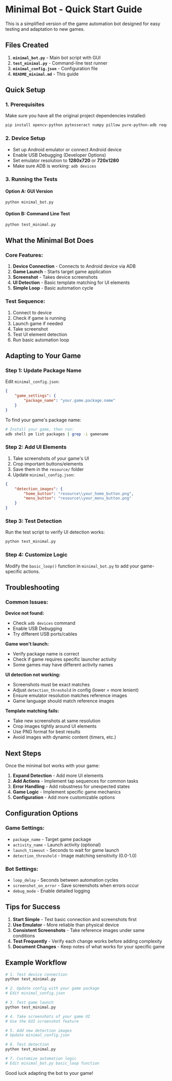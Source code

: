 # Minimal Bot - Quick Start Guide

This is a simplified version of the game automation bot designed for easy testing and adaptation to new games.

## Files Created

1. **`minimal_bot.py`** - Main bot script with GUI
2. **`test_minimal.py`** - Command-line test runner
3. **`minimal_config.json`** - Configuration file
4. **`README_minimal.md`** - This guide

## Quick Setup

### 1. Prerequisites
Make sure you have all the original project dependencies installed:
```bash
pip install opencv-python pytesseract numpy pillow pure-python-adb requests
```

### 2. Device Setup
- Set up Android emulator or connect Android device
- Enable USB Debugging (Developer Options)
- Set emulator resolution to **1280x720** or **720x1280**
- Make sure ADB is working: `adb devices`

### 3. Running the Tests

#### Option A: GUI Version
```bash
python minimal_bot.py
```

#### Option B: Command Line Test
```bash
python test_minimal.py
```

## What the Minimal Bot Does

### Core Features:
1. **Device Connection** - Connects to Android device via ADB
2. **Game Launch** - Starts target game application
3. **Screenshot** - Takes device screenshots
4. **UI Detection** - Basic template matching for UI elements
5. **Simple Loop** - Basic automation cycle

### Test Sequence:
1. Connect to device
2. Check if game is running
3. Launch game if needed
4. Take screenshot
5. Test UI element detection
6. Run basic automation loop

## Adapting to Your Game

### Step 1: Update Package Name
Edit `minimal_config.json`:
```json
{
    "game_settings": {
        "package_name": "your.game.package.name"
    }
}
```

To find your game's package name:
```bash
# Install your game, then run:
adb shell pm list packages | grep -i gamename
```

### Step 2: Add UI Elements
1. Take screenshots of your game's UI
2. Crop important buttons/elements 
3. Save them in the `resource/` folder
4. Update `minimal_config.json`:

```json
{
    "detection_images": {
        "home_button": "resource\\your_home_button.png",
        "menu_button": "resource\\your_menu_button.png"
    }
}
```

### Step 3: Test Detection
Run the test script to verify UI detection works:
```bash
python test_minimal.py
```

### Step 4: Customize Logic
Modify the `basic_loop()` function in `minimal_bot.py` to add your game-specific actions.

## Troubleshooting

### Common Issues:

**Device not found:**
- Check `adb devices` command
- Enable USB Debugging
- Try different USB ports/cables

**Game won't launch:**
- Verify package name is correct
- Check if game requires specific launcher activity
- Some games may have different activity names

**UI detection not working:**
- Screenshots must be exact matches
- Adjust `detection_threshold` in config (lower = more lenient)
- Ensure emulator resolution matches reference images
- Game language should match reference images

**Template matching fails:**
- Take new screenshots at same resolution
- Crop images tightly around UI elements
- Use PNG format for best results
- Avoid images with dynamic content (timers, etc.)

## Next Steps

Once the minimal bot works with your game:

1. **Expand Detection** - Add more UI elements
2. **Add Actions** - Implement tap sequences for common tasks
3. **Error Handling** - Add robustness for unexpected states
4. **Game Logic** - Implement specific game mechanics
5. **Configuration** - Add more customizable options

## Configuration Options

### Game Settings:
- `package_name` - Target game package
- `activity_name` - Launch activity (optional)
- `launch_timeout` - Seconds to wait for game launch
- `detection_threshold` - Image matching sensitivity (0.0-1.0)

### Bot Settings:
- `loop_delay` - Seconds between automation cycles
- `screenshot_on_error` - Save screenshots when errors occur
- `debug_mode` - Enable detailed logging

## Tips for Success

1. **Start Simple** - Test basic connection and screenshots first
2. **Use Emulator** - More reliable than physical device
3. **Consistent Screenshots** - Take reference images under same conditions
4. **Test Frequently** - Verify each change works before adding complexity
5. **Document Changes** - Keep notes of what works for your specific game

## Example Workflow

```bash
# 1. Test device connection
python test_minimal.py

# 2. Update config with your game package
# Edit minimal_config.json

# 3. Test game launch
python test_minimal.py

# 4. Take screenshots of your game UI
# Use the GUI screenshot feature

# 5. Add new detection images
# Update minimal_config.json

# 6. Test detection
python test_minimal.py

# 7. Customize automation logic
# Edit minimal_bot.py basic_loop function
```

Good luck adapting the bot to your game!
